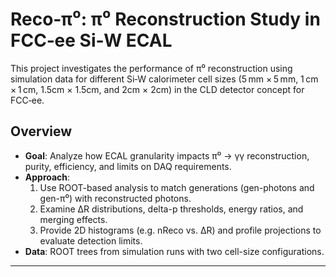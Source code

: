 # Reco‑π⁰: π⁰ Reconstruction Study in FCC‑ee Si‑W ECAL

This project investigates the performance of π⁰ reconstruction using simulation data for different Si‑W calorimeter cell sizes (5 mm × 5 mm, 1 cm × 1 cm, 1.5cm × 1.5cm, and 2cm × 2cm) in the CLD detector concept for FCC‑ee.

## Overview
- **Goal**: Analyze how ECAL granularity impacts π⁰ → γγ reconstruction, purity, efficiency, and limits on DAQ requirements.
- **Approach**:  
  1. Use ROOT-based analysis to match generations (gen-photons and gen-π⁰) with reconstructed photons.  
  2. Examine ΔR distributions, delta-p thresholds, energy ratios, and merging effects.  
  3. Provide 2D histograms (e.g. nReco vs. ΔR) and profile projections to evaluate detection limits.  
- **Data**: ROOT trees from simulation runs with two cell-size configurations.

---
